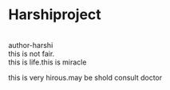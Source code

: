 # Harshiproject
<br>
author-harshi
<br>
this is not fair.
<br>
this is life.this is miracle
<br>
<p>
  this is very hirous.may be shold consult doctor
</p>















